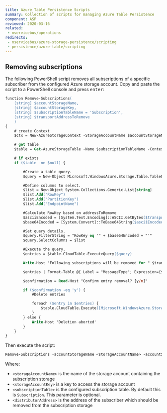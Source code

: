 ```yaml
---
title: Azure Table Persistence Scripts
summary: Collection of scripts for managing Azure Table Persistence
component: ASP
reviewed: 2020-03-16
related:
 - nservicebus/operations
redirects:
 - nservicebus/azure-storage-persistence/scripting
 - persistence/azure-table/scripting
---
```


## Removing subscriptions

The following PowerShell script removes all subscriptions of a specific subscriber from the configured Azure storage account. Copy and paste the script to a PowerShell console and press <kbd>enter</kbd>:

```ps
function Remove-Subscriptions(
    [string] $accountStorageName,
    [string] $accountStorageKey,
    [string] $subscriptionTableName = 'Subscription',
    [string] $transportAddressToRemove
    )
{
    # create Context
    $ctx = New-AzureStorageContext -StorageAccountName $accountStorageName -StorageAccountKey  $accountStorageKey

    # get table
    $table = Get-AzureStorageTable -Name $subscriptionTableName -Context $ctx -ErrorAction Ignore

    # if exists
    if ($table -ne $null) {

        #Create a table query.
        $query = New-Object Microsoft.WindowsAzure.Storage.Table.TableQuery

        #Define columns to select.
        $list = New-Object System.Collections.Generic.List[string]
        $list.Add("RowKey")
        $list.Add("PartitionKey")
        $list.Add("EndpointName")

        #Calculate RowKey based on addressToRemove
        $asciiEncoded = [System.Text.Encoding]::ASCII.GetBytes($transportAddressToRemove)
        $base64Encoded = [System.Convert]::ToBase64String($asciiEncoded)

        #Set query details.
        $query.FilterString = "RowKey eq '" + $base64Encoded + "'"
        $query.SelectColumns = $list

        #Execute the query.
        $entries = $table.CloudTable.ExecuteQuery($query)

        Write-Host "Following subscriptions will be removed for " $transportAddressToRemove

        $entries | Format-Table @{ Label = "MessageType"; Expression={$_.PartitionKey}}, @{ Label = "EndpointName"; Expression={$_.Properties["EndpointName"].StringValue }} -AutoSize

        $confirmation = Read-Host "Confirm entry removal? [y/n]"

        if ($confirmation -eq 'y') {
            #Delete entries

            foreach ($entry in $entries) {
                $table.CloudTable.Execute([Microsoft.WindowsAzure.Storage.Table.TableOperation]::Delete($entry))
            }
        } else {
            Write-Host 'Deletion aborted'
        }
    }
}
```

Then execute the script:

```ps
Remove-Subscriptions -accountStorageName <storageAccountName> -accountStorageKey <storageAccountKey> -subscriptionTableName <subscriptionTable> -transportAddressToRemove <subscriberAddress>
```

Where:

 * `<storageAccountName>` is the name of the storage account containing the subscription storage
 * `<storageAccountKey>` is a key to access the storage account
 * `<subscriptionTable>` is the configured subscription table. By default this is `Subscription`. This parameter is optional.
 * `<distributorAddress>` is the address of the subscriber which should be removed from the subscription storage